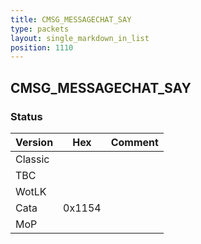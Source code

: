 ```yaml
---
title: CMSG_MESSAGECHAT_SAY
type: packets
layout: single_markdown_in_list
position: 1110
---
```


## CMSG_MESSAGECHAT_SAY

### Status

Version    | Hex        | Comment
---------- | ---------- | ---------- 
Classic    |            |
TBC        |            |
WotLK      |            |
Cata       | 0x1154     |
MoP        |            |